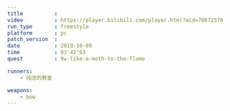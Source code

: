 ```yaml
---
title          :
video          : https://player.bilibili.com/player.html?aid=70672378
run_type       : freestyle
platform       : pc
patch_version  : 
date           : 2019-10-09
time           : 03'42"63
quest          : 9★-like-a-moth-to-the-flame

runners:
    - 纯洁的教皇

weapons:
    - bow
---
```

